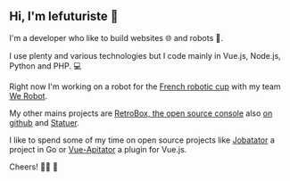 ## Hi, I'm lefuturiste 👋

I'm a developer who like to build websites 🌐 and robots 🤖.

I use plenty and various technologies but I code mainly in Vue.js, Node.js, Python and PHP. 💻

Right now I'm working on a robot for the [French robotic cup](https://www.coupederobotique.fr/) with my team [We Robot](https://github.com/werobot-france).

My other mains projects are [RetroBox, the open source console](https://retrobox.tech) also [on github](https://github.com/retrobox) and [Statuer](https://github.com/statuer).

I like to spend some of my time on open source projects like [Jobatator](https://github.com/jobatator/jobatator) a project in Go or [Vue-Apitator](https://github.com/lefuturiste/vue-apitator) a plugin for Vue.js.

Cheers! 👨‍💻 🍻

